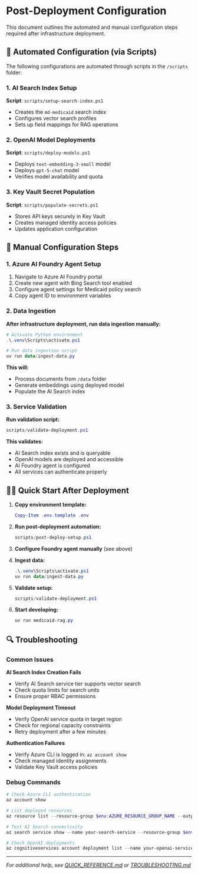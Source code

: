 # Post-Deployment Configuration

This document outlines the automated and manual configuration steps required after infrastructure deployment.

## 🤖 Automated Configuration (via Scripts)

The following configurations are automated through scripts in the `/scripts` folder:

### 1. AI Search Index Setup
**Script**: `scripts/setup-search-index.ps1`
- Creates the `md-medicaid` search index
- Configures vector search profiles
- Sets up field mappings for RAG operations

### 2. OpenAI Model Deployments
**Script**: `scripts/deploy-models.ps1`
- Deploys `text-embedding-3-small` model
- Deploys `gpt-5-chat` model
- Verifies model availability and quota

### 3. Key Vault Secret Population
**Script**: `scripts/populate-secrets.ps1`
- Stores API keys securely in Key Vault
- Creates managed identity access policies
- Updates application configuration

## 🔧 Manual Configuration Steps

### 1. Azure AI Foundry Agent Setup
1. Navigate to Azure AI Foundry portal
2. Create new agent with Bing Search tool enabled
3. Configure agent settings for Medicaid policy search
4. Copy agent ID to environment variables

### 2. Data Ingestion
**After infrastructure deployment, run data ingestion manually:**

```powershell
# Activate Python environment
.\.venv\Scripts\activate.ps1

# Run data ingestion script
uv run data/ingest-data.py
```

**This will:**
- Process documents from `/data` folder
- Generate embeddings using deployed model
- Populate the AI Search index

### 3. Service Validation
**Run validation script:**
```powershell
scripts/validate-deployment.ps1
```

**This validates:**
- AI Search index exists and is queryable
- OpenAI models are deployed and accessible
- AI Foundry agent is configured
- All services can authenticate properly

## 🏃‍♂️ Quick Start After Deployment

1. **Copy environment template:**
   ```powershell
   Copy-Item .env.template .env
   ```

2. **Run post-deployment automation:**
   ```powershell
   scripts/post-deploy-setup.ps1
   ```

3. **Configure Foundry agent manually** (see above)

4. **Ingest data:**
   ```powershell
   .\.venv\Scripts\activate.ps1
   uv run data/ingest-data.py
   ```

5. **Validate setup:**
   ```powershell
   scripts/validate-deployment.ps1
   ```

6. **Start developing:**
   ```powershell
   uv run medicaid-rag.py
   ```

## 🔍 Troubleshooting

### Common Issues

**AI Search Index Creation Fails**
- Verify AI Search service tier supports vector search
- Check quota limits for search units
- Ensure proper RBAC permissions

**Model Deployment Timeout**
- Verify OpenAI service quota in target region
- Check for regional capacity constraints
- Retry deployment after a few minutes

**Authentication Failures**
- Verify Azure CLI is logged in: `az account show`
- Check managed identity assignments
- Validate Key Vault access policies

### Debug Commands

```powershell
# Check Azure CLI authentication
az account show

# List deployed resources
az resource list --resource-group $env:AZURE_RESOURCE_GROUP_NAME --output table

# Test AI Search connectivity
az search service show --name your-search-service --resource-group $env:AZURE_RESOURCE_GROUP_NAME

# Check OpenAI deployments
az cognitiveservices account deployment list --name your-openai-service --resource-group $env:AZURE_RESOURCE_GROUP_NAME
```

---

_For additional help, see [QUICK_REFERENCE.md](QUICK_REFERENCE.md) or [TROUBLESHOOTING.md](TROUBLESHOOTING.md)_
